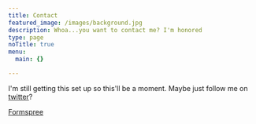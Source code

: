 ```yaml
---
title: Contact
featured_image: /images/background.jpg
description: Whoa...you want to contact me? I'm honored
type: page
noTitle: true
menu:
  main: {}

---
```


I'm still getting this set up so this'll be a moment. Maybe just follow me on [twitter](https://twitter.com/SamarthDave512 "@SamarthDave512 on Twitter")?

[Formspree](https://formspree.io/)
